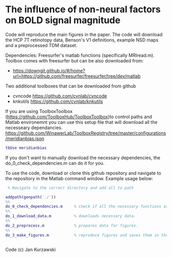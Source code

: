 # The influence of non-neural factors on BOLD signal magnitude
Code will reproduce the main figures in the paper.
The code will download the HCP 7T retinotopy data, Benson's V1 definitions, example NSD maps and a preprocessed TDM dataset. 

Dependencies:
Freesurfer's matlab functions (specifically MRIread.m). Toolbox comes with freesurfer
but can be also downloaded from:
* https://downgit.github.io/#/home?url=https://github.com/freesurfer/freesurfer/tree/dev/matlab

Two additional toolboxes that can be downloaded from github

* cvncode https://github.com/cvnlab/cvncode
* knkutils https://github.com/cvnlab/knkutils

If you are using ToolboxToolbox (https://github.com/ToolboxHub/ToolboxToolbox)to control paths and Matlab environemnt you can use this setup file that will download all the necesseary dependancies.
https://github.com/WinawerLab/ToolboxRegistry/tree/master/configurations/meridianbias.json


``` Matlab
tbUse meridianbias
```

If you don't want to manually download the necessary dependencies, the do_0_check_dependencies.m can do it for you.

To use the code, download or clone this github repository and navigate to the repository in the Matlab command window.
Example usage below:

``` Matlab
 % Navigate to the correct directory and add all to path

addpath(genpath('./'))
%%
do_0_check_dependencies.m     % check if all the necessary functions are in the path.
%%
do_1_download_data.m          % downloads necessary data.
%%
do_2_preprocess.m             % prepares data for figures.
%%
do_3_make_figures.m           % reproduce figures and saves them in the newly created "figures" directory.
 
``` 
 
 
Code (c) Jan Kurzawski

